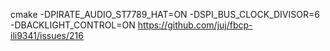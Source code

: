 cmake -DPIRATE_AUDIO_ST7789_HAT=ON -DSPI_BUS_CLOCK_DIVISOR=6 -DBACKLIGHT_CONTROL=ON
https://github.com/juj/fbcp-ili9341/issues/216
